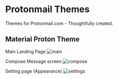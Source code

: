 # Protonmail Themes
Themes for Protonmail.com - Thoughtfully created.



## Material Proton Theme


Main Landing Page
![main](https://i.imgur.com/vRK3ian.png)


Compose Message screen
![compose](https://i.imgur.com/YBe6dJD.png)

Setting page (Appearance)
![settings](https://i.imgur.com/wVu6Boi.png)
